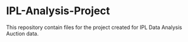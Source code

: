 # IPL-Analysis-Project
This repository contain files for the project created for IPL Data Analysis Auction data.
